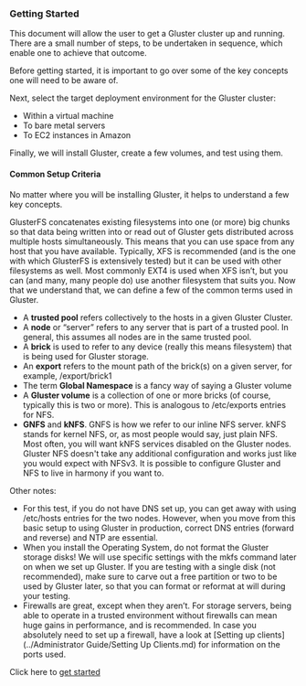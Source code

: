### Getting Started

This document will allow the user to get a Gluster cluster up and running. There are a small number of steps, to be undertaken in sequence, which enable one to achieve that outcome.

Before getting started, it is important to go over some of the key concepts one will need to be aware of.

Next, select the target deployment environment for the Gluster cluster:

-  Within a virtual machine
-  To bare metal servers
-  To EC2 instances in Amazon

Finally, we will install Gluster, create a few volumes, and test using
them.

#### Common Setup Criteria

No matter where you will be installing Gluster, it helps to understand a
few key concepts.

GlusterFS concatenates existing filesystems into
one (or more) big chunks so that data being written into or read out of
Gluster gets distributed across multiple hosts simultaneously. This
means that you can use space from any host that you have available.
Typically, XFS is recommended (and is the one with which GlusterFS is extensively tested) but it can be used with other filesystems
as well. Most commonly EXT4 is used when XFS isn’t, but you can (and
many, many people do) use another filesystem that suits you. Now that we
understand that, we can define a few of the common terms used in
Gluster.

-   A **trusted pool** refers collectively to the hosts in a given
    Gluster Cluster.
-   A **node** or “server” refers to any server that is part of a
    trusted pool. In general, this assumes all nodes are in the same
    trusted pool.
-   A **brick** is used to refer to any device (really this means
    filesystem) that is being used for Gluster storage.
-   An **export** refers to the mount path of the brick(s) on a given
    server, for example, /export/brick1
-   The term **Global Namespace** is a fancy way of saying a Gluster
    volume
-   A **Gluster volume** is a collection of one or more bricks (of
    course, typically this is two or more). This is analogous to
    /etc/exports entries for NFS.
-   **GNFS** and **kNFS**. GNFS is how we refer to our inline NFS
    server. kNFS stands for kernel NFS, or, as most people would say,
    just plain NFS. Most often, you will want kNFS services disabled on
    the Gluster nodes. Gluster NFS doesn't take any additional
    configuration and works just like you would expect with NFSv3. It is
    possible to configure Gluster and NFS to live in harmony if you want
    to.

Other notes:

-   For this test, if you do not have DNS set up, you can get away with
    using /etc/hosts entries for the two nodes. However, when you move
    from this basic setup to using Gluster in production, correct DNS
    entries (forward and reverse) and NTP are essential.
-   When you install the Operating System, do not format the Gluster
    storage disks! We will use specific settings with the mkfs command
    later on when we set up Gluster. If you are testing with a single
    disk (not recommended), make sure to carve out a free partition or
    two to be used by Gluster later, so that you can format or reformat
    at will during your testing.
-   Firewalls are great, except when they aren’t. For storage servers,
    being able to operate in a trusted environment without firewalls can
    mean huge gains in performance, and is recommended. In case you absolutely
    need to set up a firewall, have a look at
    [Setting up clients](../Administrator Guide/Setting Up Clients.md) for
    information on the ports used.

Click here to [get started](../Quick-Start-Guide/Quickstart.md)
